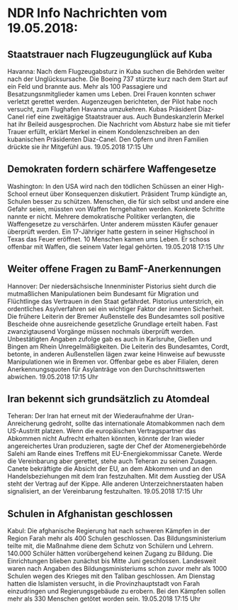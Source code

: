 # NDR Info Nachrichten vom 19.05.2018:


## Staatstrauer nach Flugzeugunglück auf Kuba
Havanna: Nach dem Flugzeugabsturz in Kuba suchen die Behörden weiter nach der Unglücksursache. Die Boeing 737 stürzte kurz nach dem Start auf ein Feld und brannte aus. Mehr als 100 Passagiere und Besatzungsnmitglieder kamen ums Leben. Drei Frauen konnten schwer verletzt gerettet werden. Augenzeugen berichteten, der Pilot habe noch versucht, zum Flughafen Havanna umzukehren. Kubas Präsident Díaz-Canel rief eine zweitägige Staatstrauer aus. Auch Bundeskanzlerin Merkel hat ihr Beileid ausgesprochen. Die Nachricht vom Absturz habe sie mit tiefer Trauer erfüllt, erklärt Merkel in einem Kondolenzschreiben an den kubanischen Präsidenten Diaz-Canel. Den Opfern und ihren Familien drückte sie ihr Mitgefühl aus. 19.05.2018 17:15 Uhr 

## Demokraten fordern schärfere Waffengesetze
Washington: In den USA wird nach den tödlichen Schüssen an einer High-School erneut über Konsequenzen diskutiert. Präsident Trump kündigte an, Schulen besser zu schützen. Menschen, die für sich selbst und andere eine Gefahr seien, müssten von Waffen ferngehalten werden. Konkrete Schritte nannte er nicht. Mehrere demokratische Politiker verlangten, die Waffengesetze zu verschärfen. Unter anderem müssten Käufer genauer überprüft werden. Ein 17-Jähriger hatte gestern in seiner Highschool in Texas das Feuer eröffnet. 10 Menschen kamen ums Leben. Er schoss offenbar mit Waffen, die seinem Vater legal gehörten. 19.05.2018 17:15 Uhr 

## Weiter offene Fragen zu BamF-Anerkennungen
Hannover: Der niedersächsische Innenminister Pistorius sieht durch die mutmaßlichen Manipulationen beim Bundesamt für Migration und Flüchtlinge das Vertrauen in den Staat gefährdet. Pistorius unterstrich, ein ordentliches Asylverfahren sei ein wichtiger Faktor der inneren Sicherheit. Die frühere Leiterin der Bremer Außenstelle des Bundesamtes soll positive Bescheide ohne ausreichende gesetzliche Grundlage erteilt haben. Fast zwanzigtausend Vorgänge müssen nochmals überprüft werden. Unbestätigten Angaben zufolge gab es auch in Karlsruhe, Gießen und Bingen am Rhein Unregelmäßigkeiten. Die Leiterin des Bundesamtes, Cordt, betonte, in anderen Außenstellen lägen zwar keine Hinweise auf bewusste Manipulationen wie in Bremen vor. Offenbar gebe es aber Filialen, deren Anerkennungsquoten für Asylanträge von den Durchschnittswerten abwichen. 19.05.2018 17:15 Uhr 

## Iran bekennt sich grundsätzlich zu Atomdeal
Teheran: Der Iran hat erneut mit der Wiederaufnahme der Uran-Anreicherung gedroht, sollte das internationale Atomabkommen nach dem US-Austritt platzen. Wenn die europäischen Vertragspartner das Abkommen nicht Aufrecht erhalten könnten, könnte der Iran wieder angereichertes Uran produzieren, sagte der Chef der Atomenergiebehörde Salehi am Rande eines Treffens mit EU-Energiekommissar Canete. Werde die Vereinbarung aber gerettet, stehe auch Teheran zu seinen Zusagen. Canete bekräftigte die Absicht der EU, an dem Abkommen und an den Handelsbeziehungen mit dem Iran festzuhalten. Mit dem Ausstieg der USA steht der Vertrag auf der Kippe. Alle anderen Unterzeichnerstaaten haben signalisiert, an der Vereinbarung festzuhalten. 19.05.2018 17:15 Uhr 

## Schulen in Afghanistan geschlossen
Kabul: Die afghanische Regierung hat nach schweren Kämpfen in der Region Farah mehr als 400 Schulen geschlossen. Das Bildungsministerium teilte mit, die Maßnahme diene dem Schutz von Schülern und Lehrern. 140.000 Schüler hätten vorübergehend keinen Zugang zu Bildung. Die Einrichtungen blieben zunächst bis Mitte Juni geschlossen. Landesweit waren nach Angaben des Bildungsministeriums schon zuvor mehr als 1000 Schulen wegen des Krieges mit den Taliban geschlossen. Am Dienstag hatten die Islamisten versucht, in die Provinzhauptstadt von Farah einzudringen und Regierungsgebäude zu erobern. Bei den Kämpfen sollen mehr als 330 Menschen getötet worden sein. 19.05.2018 17:15 Uhr 
